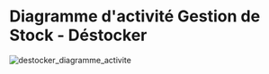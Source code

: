 # Diagramme d'activité Gestion de Stock - Déstocker

![destocker_diagramme_activite](https://user-images.githubusercontent.com/32593506/74164523-2a463800-4c24-11ea-9594-31fafd501e2c.png)
